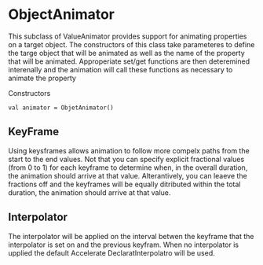 # ObjectAnimator

This subclass of ValueAnimator provides support for animating properties on a target object. The constructors of this class take parameteres to define the targe object that will be animated as well as the name of the property that will be animated. Approperiate set/get functions are then deteremined interenally and the animation will call these functions as necessary to animate the property 

Constructors

```
val animator = ObjetAnimator()
```


## KeyFrame
Using keysframes allows animation to follow more compelx paths from the start to the end values. Not that you can specify explicit fractional values (from 0 to 1) for each keyframe to determine when, in the overall duration, the animation should arrive at that value. Alterantively, you can leaeve the fractions off and the keyframes will be equally ditributed within the total duration, the animation should arrive at that value.


## Interpolator
The interpolator will be applied on the interval betwen the keyframe that the interpolator is set on and the previous keyfram. When no interpolator is upplied the default Accelerate DeclaratInterpolatro will be used. 




